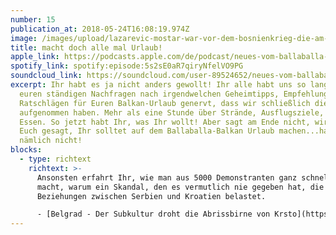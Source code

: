 ```yaml
---
number: 15
publication_at: 2018-05-24T16:08:19.974Z
image: /images/upload/lazarevic-mostar-war-vor-dem-bosnienkrieg-die-am-meisten-besuchte-stadt-bihs.-heute-ist-mostar-zwischen-bosniaken-und-kroaten-geteilt..jpeg
title: macht doch alle mal Urlaub!
apple_link: https://podcasts.apple.com/de/podcast/neues-vom-ballaballa-balkan-episode-15-macht-doch-alle/id1170436903?i=1000410787163
spotify_link: spotify:episode:5s2sE0aR7qiryNfelVO9PG
soundcloud_link: https://soundcloud.com/user-89524652/neues-vom-ballaballa-balkan-episode-15-macht-doch-alle-mal-urlaub
excerpt: Ihr habt es ja nicht anders gewollt! Ihr alle habt uns so lange mit
  euren ständigen Nachfragen nach irgendwelchen Geheimtipps, Empfehlungen und
  Ratschlägen für Euren Balkan-Urlaub genervt, dass wir schließlich diese Folge
  aufgenommen haben. Mehr als eine Stunde über Strände, Ausflugsziele, gutes
  Essen. So jetzt habt Ihr, was Ihr wollt! Aber sagt am Ende nicht, wir hätten
  Euch gesagt, Ihr solltet auf dem Ballaballa-Balkan Urlaub machen...haben wir
  nämlich nicht!
blocks:
  - type: richtext
    richtext: >-
      Ansonsten erfahrt Ihr, wie man aus 5000 Demonstranten ganz schnell 100.000
      macht, warum ein Skandal, den es vermutlich nie gegeben hat, die
      Beziehungen zwischen Serbien und Kroatien belastet.

      - [Belgrad - Der Subkultur droht die Abrissbirne von Krsto](https://tageswoche.ch/politik/der-subkultur-droht-die-abrissbirne/)
---
```

